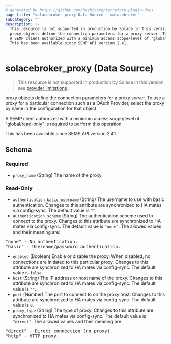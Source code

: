 ```yaml
---
# generated by https://github.com/hashicorp/terraform-plugin-docs
page_title: "solacebroker_proxy Data Source - solacebroker"
subcategory: ""
description: |-
  This resource is not supported in production by Solace in this version, see provider limitations.
  proxy objects define the connection parameters for a proxy server. To use a proxy for a particular connection such as a OAuth Provider, select the proxy by name in the configuration for that object.
  A SEMP client authorized with a minimum access scope/level of "global/read-only" is required to perform this operation.
  This has been available since SEMP API version 2.41.
---
```


# solacebroker_proxy (Data Source)

> This resource is not supported in production by Solace in this version, see [provider limitations](https://registry.terraform.io/providers/SolaceProducts/solacebroker/latest/docs#limitations).

proxy objects define the connection parameters for a proxy server. To use a proxy for a particular connection such as a OAuth Provider, select the proxy by name in the configuration for that object.



A SEMP client authorized with a minimum access scope/level of "global/read-only" is required to perform this operation.

This has been available since SEMP API version 2.41.



<!-- schema generated by tfplugindocs -->
## Schema

### Required

- `proxy_name` (String) The name of the proxy.

### Read-Only

- `authentication_basic_username` (String) The username to use with basic authentication. Changes to this attribute are synchronized to HA mates via config-sync. The default value is `""`.
- `authentication_scheme` (String) The authentication scheme used to connect to the proxy. Changes to this attribute are synchronized to HA mates via config-sync. The default value is `"none"`. The allowed values and their meaning are:

<pre>
"none" - No authentication.
"basic" - Username/password authentication.
</pre>
- `enabled` (Boolean) Enable or disable the proxy. When disabled, no connections are initiated to this particular proxy. Changes to this attribute are synchronized to HA mates via config-sync. The default value is `false`.
- `host` (String) The IP address or host name of the proxy. Changes to this attribute are synchronized to HA mates via config-sync. The default value is `""`.
- `port` (Number) The port to connect to on the proxy host. Changes to this attribute are synchronized to HA mates via config-sync. The default value is `0`.
- `proxy_type` (String) The type of proxy. Changes to this attribute are synchronized to HA mates via config-sync. The default value is `"direct"`. The allowed values and their meaning are:

<pre>
"direct" - Direct connection (no proxy).
"http" - HTTP proxy.
</pre>
